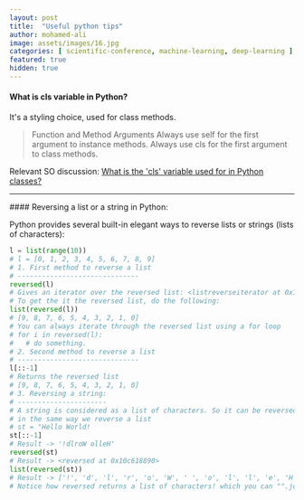 ```yaml
---
layout: post
title:  "Useful python tips"
author: mohamed-ali
image: assets/images/16.jpg
categories: [ scientific-conference, machine-learning, deep-learning ]
featured: true
hidden: true
---
```


#### What is cls variable in Python?
It's a styling choice, used for class methods.

> Function and Method Arguments
Always use self for the first argument to instance methods.
Always use cls for the first argument to class methods.

Relevant SO discussion: <a href="https://stackoverflow.com/questions/4613000/what-is-the-cls-variable-used-for-in-python-classes">What is the 'cls' variable used for in Python classes?</a>
<hr>
#### Reversing a list or a string in Python:

Python provides several built-in elegant ways to reverse lists or strings (lists of characters):

```python
l = list(range(10))
# l = [0, 1, 2, 3, 4, 5, 6, 7, 8, 9]
# 1. First method to reverse a list
# ------------------------------
reversed(l)
# Gives an iterator over the reversed list: <listreverseiterator at 0x10c5d4c10>
# To get the it the reversed list, do the following:
list(reversed(l))
# [9, 8, 7, 6, 5, 4, 3, 2, 1, 0]
# You can always iterate through the reversed list using a for loop
# for i in reversed(l):
#   # do something. 
# 2. Second method to reverse a list
# ------------------------------
l[::-1]
# Returns the reversed list
# [9, 8, 7, 6, 5, 4, 3, 2, 1, 0]
# 3. Reversing a string:
# ----------------------
# A string is considered as a list of characters. So it can be reversed
# in the same way we reverse a list
# st = "Hello World!
st[::-1]
# Result -> '!dlroW olleH'
reversed(st)
# Result -> <reversed at 0x10c618890>
list(reversed(st))
# Result -> ['!', 'd', 'l', 'r', 'o', 'W', ' ', 'o', 'l', 'l', 'e', 'H']
# Notice how reversed returns a list of characters! which you can "".join(reversed(st))
```
